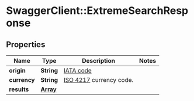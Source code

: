 # SwaggerClient::ExtremeSearchResponse

## Properties
Name | Type | Description | Notes
------------ | ------------- | ------------- | -------------
**origin** | **String** | <a href="https://en.wikipedia.org/wiki/International_Air_Transport_Association_airport_code">IATA code</a> |
**currency** | **String** | <a href="http://en.wikipedia.org/wiki/ISO_4217">ISO 4217</a> currency code. |
**results** | [**Array<ExtremeSearchResult>**](ExtremeSearchResult.md) |  |


